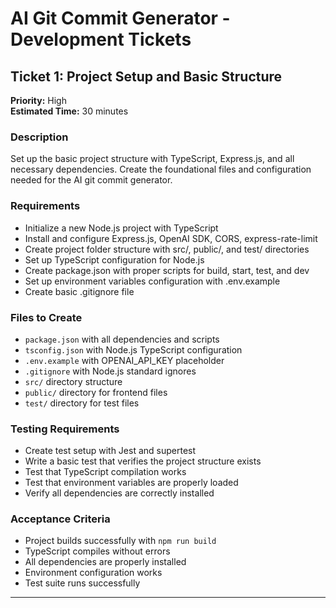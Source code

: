 # AI Git Commit Generator - Development Tickets

## Ticket 1: Project Setup and Basic Structure

**Priority:** High  
**Estimated Time:** 30 minutes

### Description

Set up the basic project structure with TypeScript, Express.js, and all necessary dependencies. Create the foundational files and configuration needed for the AI git commit generator.

### Requirements

- Initialize a new Node.js project with TypeScript
- Install and configure Express.js, OpenAI SDK, CORS, express-rate-limit
- Create project folder structure with src/, public/, and test/ directories
- Set up TypeScript configuration for Node.js
- Create package.json with proper scripts for build, start, test, and dev
- Set up environment variables configuration with .env.example
- Create basic .gitignore file

### Files to Create

- `package.json` with all dependencies and scripts
- `tsconfig.json` with Node.js TypeScript configuration
- `.env.example` with OPENAI_API_KEY placeholder
- `.gitignore` with Node.js standard ignores
- `src/` directory structure
- `public/` directory for frontend files
- `test/` directory for test files

### Testing Requirements

- Create test setup with Jest and supertest
- Write a basic test that verifies the project structure exists
- Test that TypeScript compilation works
- Test that environment variables are properly loaded
- Verify all dependencies are correctly installed

### Acceptance Criteria

- Project builds successfully with `npm run build`
- TypeScript compiles without errors
- All dependencies are properly installed
- Environment configuration works
- Test suite runs successfully

---
